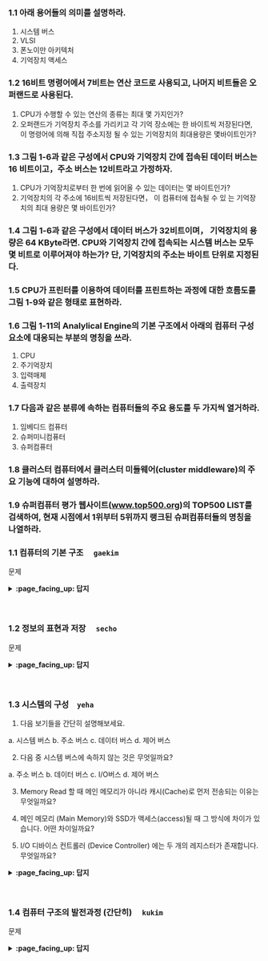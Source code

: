 ### 1.1 아래 용어들의 의미를 설명하라.
1) 시스템 버스
2) VLSI
3) 폰노이만 아키텍처
4) 기억장치 액세스

### 1.2 16비트 명령어에서 7비트는 연산 코드로 사용되고, 나머지 비트들은 오퍼랜드로 사용된다.
1) CPU가 수행할 수 있는 연산의 종류는 최대 몇 가지인가?
2) 오퍼랜드가 기억장치 주소를 가리키고 각 기억 장소에는 한 바이트씩 저장된다면, 이 명령어에 의해 직접 주소지정 될 수 있는 기억장치의 최대용량은 몇바이트인가?

### 1.3 그림 1-6과 같은 구성에서 CPU와 기억장치 간에 접속된 데이터 버스는 16 비트이고，주소 버스는 12비트라고 가정하자.
1) CPU가 기억장치로부터 한 번에 읽어올 수 있는 데이터는 몇 바이트인가?
2) 기억장치의 각 주소에 16비트씩 저장된다면， 이 컴퓨터에 접속될 수 있 는 기억장치의 최대 용량은 몇 바이트인가?

### 1.4 그림 1-6과 같은 구성에서 데이터 버스가 32비트이며， 기억장치의 용량은 64 KByte라면. CPU와 기억장치 간에 접속되는 시스템 버스는 모두 몇 비트로 이루어져야 하는가? 단, 기억장치의 주소는 바이트 단위로 지정된다.
### 1.5 CPU가 프린터를 이용하여 데이터를 프린트하는 과정에 대한 흐름도를 그림 1-9와 같은 형태로 표현하라.
### 1.6 그림 1-11의 Analylical Engine의 기본 구조에서 아래의 컴퓨터 구성 요소에 대응되는 부분의 명칭을 쓰라.
1) CPU
2) 주기억장치
3) 입력매체
4) 출력장치

### 1.7 다음과 같은 분류에 속하는 컴퓨터들의 주요 용도를 두 가지씩 열거하라.
1) 임베디드 컴퓨터
2) 슈퍼미니컴퓨터
3) 슈퍼컴퓨터

### 1.8 클러스터 컴퓨터에서 클러스터 미들웨어(cluster middleware)의 주요 기능에 대하여 설명하라.
### 1.9 슈퍼컴퓨터 평가 웹사이트(www.top500.org)의 TOP500 LlST를 검색하여, 현재 시점에서 1위부터 5위까지 랭크된 슈퍼컴퓨터들의 명칭을 나열하라.

### 1.1 컴퓨터의 기본 구조　	`gaekim`

문제

<details>
<summary> <b> :page_facing_up: 답지 </b>  </summary>
<div markdown="1">
  
  답지 
  
</div>
</details>
<br><br>


### 1.2 정보의 표현과 저장　	`secho`

문제

<details>
<summary> <b> :page_facing_up: 답지 </b>  </summary>
<div markdown="1">
  
  답지 
  
</div>
</details>
<br><br>


### 1.3 시스템의 구성　`yeha`

1. 다음 보기들을 간단히 설명해보세요.

  a. 시스템 버스 
  b. 주소 버스
  c. 데이터 버스
  d. 제어 버스 

2. 다음 중 시스템 버스에 속하지 않는 것은 무엇일까요?

  a. 주소 버스 b. 데이터 버스 c. I/O버스 d. 제어 버스

3. Memory Read 할 때 메인 메모리가 아니라 캐시(Cache)로 먼저 전송되는 이유는 무엇일까요?

4. 메인 메모리 (Main Memory)와 SSD가 액세스(access)될 때 그 방식에 차이가 있습니다. 어떤 차이일까요?  

5. I/O 디바이스 컨트롤러 (Device Controller) 에는 두 개의 레지스터가 존재합니다. 무엇일까요? 

<details>
<summary> <b> :page_facing_up: 답지 </b>  </summary>
<div markdown="1">

1. 다음 보기들을 간단히 설명해보세요.

  a. 시스템 버스 
  b. 주소 버스
  c. 데이터 버스
  d. 제어 버스 
> 정답 : 
시스템 버스 (system bus) : CPU와 시스템 내 다른 요소들 간의 정보교환 통로  
주소 버스 (address bus) : CPU가 외부로 발생하는 주소 정보를 전송하는 신호 선들의 집합. 단방향성(uni-directional). CPU에서 발생 ——(주소 정보)-—> 기억장치, I/O장치   
데이터 버스 (data bus) : CPU가 기억장치 혹은 I/O 장치와의 사이에 데이터를 전송하기 위한 신호 선들의 집합. 양방향성(bi-directional transfer).  읽기와 쓰기 동작 모두 지원하기 때문.   
제어 버스 (control bus) : CPU가 시스템 내의 각종 요소들의 동작을 제어하는데 필요한 신호 선들의 집합  

2. 다음 중 시스템 버스에 속하지 않는 것은 무엇일까요?

  a. 주소 버스 b. 데이터 버스 c. I/O버스 d. 제어 버스

> 정답 : 
c. I/O버스

3. Memory Read 할 때 메인 메모리가 아니라 캐시(Cache)로 먼저 전송되는 이유는 무엇일까요?

> 정답 : 
캐시에 저장된 데이터는 메인 메모리에 저장된 데이터 중 CPU가 금방 읽을 것같은, 그럴 가능성이 높은 데이터들이다.  
캐시에서 먼저 검색하고 그 캐시 안에 데이터가 있으면 데이터 버스를 통해서 CPU로 전해주고 Read가 끝난다.

4. 메인 메모리 (Main Memory)와 SSD가 액세스(access)될 때 그 방식에 차이가 있습니다. 어떤 차이일까요?  

> 정답 :
메인 메모리 : 시스템 버스(System Bus)에 직접 연결됨. CPU가 레지스터를 통해 액세스함. 등등  
SSD : 별도의 컨트롤러를 통해 시스템 버스에 액세스함. 직접 액세스 하지 못함. 등등  
왜? SSD를 총괄하는 표준을 만들 수 없어서 컨트롤러를 둠  

5. I/O 디바이스 컨트롤러 (Device Controller) 에는 두 개의 레지스터가 존재합니다. 무엇일까요? 

> 정답 :
상태 레지스터 (status register), 데이터 레지스터(data register)  
상태 레지스터 (status register) : I/O 장치의 상태를 나타내는 비트들을 저장하는 레지스터  
데이터 레지스터(data register) : CPU와 I/O 장치 간의 임시 데이터 기억장치  

</div>
</details>
<br><br>

### 1.4 컴퓨터 구조의 발전과정 (간단히)　	`kukim`	

문제

<details>
<summary> <b> :page_facing_up: 답지 </b>  </summary>
<div markdown="1">
  
  답지 
  
</div>
</details>
<br><br>
